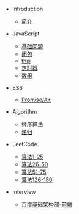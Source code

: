 * Introduction
    * [简介](README.md)

* JavaScript
    * [基础问题](/_javascript/base.md)
    * [闭包](/_javascript/closure.md)
    * [this](/_javascript/this.md)
    * [定时器](/_javascript/timer.md)
    * [数组](/_javascript/array.md)
    
* ES6
    * [Promise/A+](/_es6/Promise.md)

* Algorithm
    * [排序算法](/_algorithm/sort.md)
    * [递归](/_algorithm/recursion.md)

* LeetCode
    * [算法1-25](/_leetcode/algorithm.md)
    * [算法26-50](/_leetcode/algorithm26.md)
    * [算法51-75](/_leetcode/algorithm51.md)
    * [算法126-150](/_leetcode/algorithm126.md)

* Interview
    * [百度基础架构部-前端](/_interview/baidu_inf.md)
